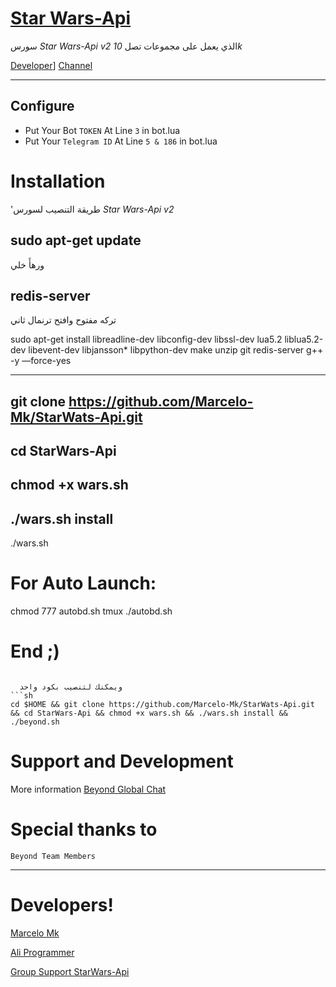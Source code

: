 # [Star Wars-Api](https://t.me/star_wars)
سورس *Star Wars-Api v2* 
الذي يعمل على مجموعات تصل *10k* 

[Developer](http:/t.me/iidii)]
[Channel](https://t.me/mk_team)

* * *

## Configure

* Put Your Bot `TOKEN` At Line `3` in bot.lua
* Put Your `Telegram ID` At Line `5 & 186` in bot.lua

# Installation
'طريقة التنصيب لسورس *Star Wars-Api v2*

sudo apt-get update 
------------------
ورهأَ خلي  

redis-server
---------------
تركه مفتوح وافتح ترنمال ثاني


sudo apt-get install libreadline-dev libconfig-dev libssl-dev lua5.2 liblua5.2-dev libevent-dev libjansson* libpython-dev make unzip git redis-server g++ -y —force-yes

----------------

git clone https://github.com/Marcelo-Mk/StarWats-Api.git
-----------
cd StarWars-Api
--------
chmod +x wars.sh
----------
./wars.sh install
---------

./wars.sh 


# For Auto Launch:
chmod 777 autobd.sh
tmux
./autobd.sh
# End ;)
```

  ويمكنك لتنصيب بكود واحد
```sh
cd $HOME && git clone https://github.com/Marcelo-Mk/StarWats-Api.git && cd StarWars-Api && chmod +x wars.sh && ./wars.sh install && ./beyond.sh
```


# Support and Development

More information [Beyond Global Chat](https://t.me/joinchat/AAAAAEGaKOxC8K6cJ3bCcw)

# Special thanks to

`Beyond Team Members`

* * *

# Developers!

[Marcelo Mk](https://t.me/iidii)

[Ali Programmer](https://t.me/xDrrr)

[Group Support StarWars-Api](https://t.me/joinchat/Fhz2t0IcBHGXM3_-5QNDvA)

